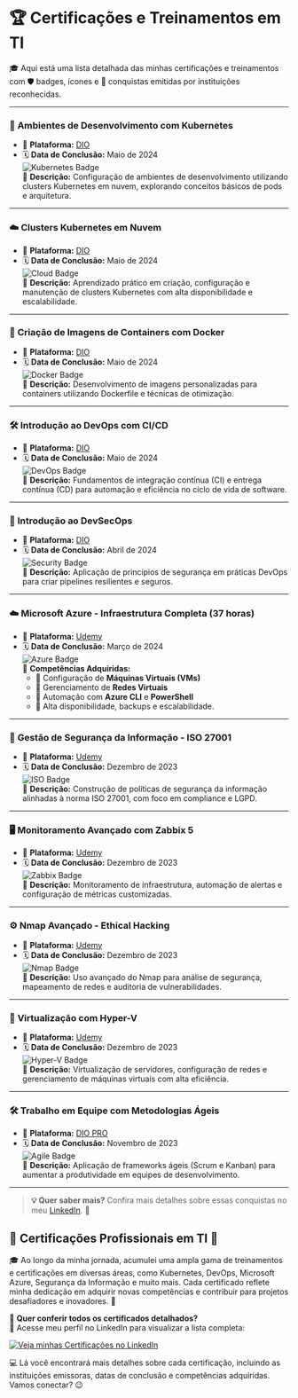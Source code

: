 # 🏆 **Certificações e Treinamentos em TI**  
🎓 Aqui está uma lista detalhada das minhas certificações e treinamentos com 🛡️ badges, ícones e 🏅 conquistas emitidas por instituições reconhecidas.  

---

### 🚀 **Ambientes de Desenvolvimento com Kubernetes**  
- 🔹 **Plataforma:** [DIO](https://www.dio.me)  
- 🗓️ **Data de Conclusão:** Maio de 2024  
![Kubernetes Badge](https://img.shields.io/badge/Kubernetes-Cloud-blue?style=flat-square&logo=kubernetes&logoColor=white)  
🎯 **Descrição:** Configuração de ambientes de desenvolvimento utilizando clusters Kubernetes em nuvem, explorando conceitos básicos de pods e arquitetura.  

---

### ☁️ **Clusters Kubernetes em Nuvem**  
- 🔹 **Plataforma:** [DIO](https://www.dio.me)  
- 🗓️ **Data de Conclusão:** Maio de 2024  
![Cloud Badge](https://img.shields.io/badge/Cloud-Kubernetes-blue?style=flat-square&logo=google-cloud&logoColor=white)  
🎯 **Descrição:** Aprendizado prático em criação, configuração e manutenção de clusters Kubernetes com alta disponibilidade e escalabilidade.  

---

### 🐳 **Criação de Imagens de Containers com Docker**  
- 🔹 **Plataforma:** [DIO](https://www.dio.me)  
- 🗓️ **Data de Conclusão:** Maio de 2024  
![Docker Badge](https://img.shields.io/badge/Docker-Container-blue?style=flat-square&logo=docker&logoColor=white)  
🎯 **Descrição:** Desenvolvimento de imagens personalizadas para containers utilizando Dockerfile e técnicas de otimização.  

---

### 🛠️ **Introdução ao DevOps com CI/CD**  
- 🔹 **Plataforma:** [DIO](https://www.dio.me)  
- 🗓️ **Data de Conclusão:** Maio de 2024  
![DevOps Badge](https://img.shields.io/badge/DevOps-CI/CD-blue?style=flat-square&logo=github-actions&logoColor=white)  
🎯 **Descrição:** Fundamentos de integração contínua (CI) e entrega contínua (CD) para automação e eficiência no ciclo de vida de software.  

---

### 🔐 **Introdução ao DevSecOps**  
- 🔹 **Plataforma:** [DIO](https://www.dio.me)  
- 🗓️ **Data de Conclusão:** Abril de 2024  
![Security Badge](https://img.shields.io/badge/Security-DevSecOps-blue?style=flat-square&logo=security&logoColor=white)  
🎯 **Descrição:** Aplicação de princípios de segurança em práticas DevOps para criar pipelines resilientes e seguros.  

---

### ☁️ **Microsoft Azure - Infraestrutura Completa (37 horas)**  
- 🔹 **Plataforma:** [Udemy](https://www.udemy.com)  
- 🗓️ **Data de Conclusão:** Março de 2024  
![Azure Badge](https://img.shields.io/badge/Microsoft%20Azure-Infrastructure-blue?style=flat-square&logo=microsoft-azure&logoColor=white)  
🎯 **Competências Adquiridas:**  
  - 🔹 Configuração de **Máquinas Virtuais (VMs)**  
  - 🔹 Gerenciamento de **Redes Virtuais**  
  - 🔹 Automação com **Azure CLI** e **PowerShell**  
  - 🔹 Alta disponibilidade, backups e escalabilidade.  

---

### 📜 **Gestão de Segurança da Informação - ISO 27001**  
- 🔹 **Plataforma:** [Udemy](https://www.udemy.com)  
- 🗓️ **Data de Conclusão:** Dezembro de 2023  
![ISO Badge](https://img.shields.io/badge/ISO%2027001-Security-blue?style=flat-square&logo=security&logoColor=white)  
🎯 **Descrição:** Construção de políticas de segurança da informação alinhadas à norma ISO 27001, com foco em compliance e LGPD.  

---

### 🖥️ **Monitoramento Avançado com Zabbix 5**  
- 🔹 **Plataforma:** [Udemy](https://www.udemy.com)  
- 🗓️ **Data de Conclusão:** Dezembro de 2023  
![Zabbix Badge](https://img.shields.io/badge/Zabbix-Monitoring-blue?style=flat-square&logo=zabbix&logoColor=white)  
🎯 **Descrição:** Monitoramento de infraestrutura, automação de alertas e configuração de métricas customizadas.  

---

### ⚙️ **Nmap Avançado - Ethical Hacking**  
- 🔹 **Plataforma:** [Udemy](https://www.udemy.com)  
- 🗓️ **Data de Conclusão:** Dezembro de 2023  
![Nmap Badge](https://img.shields.io/badge/Nmap-Ethical%20Hacking-blue?style=flat-square&logo=nmap&logoColor=white)  
🎯 **Descrição:** Uso avançado do Nmap para análise de segurança, mapeamento de redes e auditoria de vulnerabilidades.  

---

### 🎯 **Virtualização com Hyper-V**  
- 🔹 **Plataforma:** [Udemy](https://www.udemy.com)  
- 🗓️ **Data de Conclusão:** Dezembro de 2023  
![Hyper-V Badge](https://img.shields.io/badge/Virtualization-Hyper--V-blue?style=flat-square&logo=microsoft&logoColor=white)  
🎯 **Descrição:** Virtualização de servidores, configuração de redes e gerenciamento de máquinas virtuais com alta eficiência.  

---

### 🛠️ **Trabalho em Equipe com Metodologias Ágeis**  
- 🔹 **Plataforma:** [DIO PRO](https://www.dio.me)  
- 🗓️ **Data de Conclusão:** Novembro de 2023  
![Agile Badge](https://img.shields.io/badge/Agile-Teamwork-blue?style=flat-square&logo=scrum&logoColor=white)  
🎯 **Descrição:** Aplicação de frameworks ágeis (Scrum e Kanban) para aumentar a produtividade em equipes de desenvolvimento.  

---

> **💡 Quer saber mais?** Confira mais detalhes sobre essas conquistas no meu [LinkedIn](https://linkedin.com/in/itilmgs). 🚀  


## 🌟 **Certificações Profissionais em TI** 🌟  

🎓 Ao longo da minha jornada, acumulei uma ampla gama de treinamentos e certificações em diversas áreas, como Kubernetes, DevOps, Microsoft Azure, Segurança da Informação e muito mais. Cada certificado reflete minha dedicação em adquirir novas competências e contribuir para projetos desafiadores e inovadores. 🚀  

📜 **Quer conferir todos os certificados detalhados?**  
📌 Acesse meu perfil no LinkedIn para visualizar a lista completa:  

[![Veja minhas Certificações no LinkedIn](https://img.shields.io/badge/LinkedIn-Visitar%20Perfil-blue?logo=linkedin&style=flat-square)](https://www.linkedin.com/in/itilmgf/details/certifications/)  

💻 Lá você encontrará mais detalhes sobre cada certificação, incluindo as instituições emissoras, datas de conclusão e competências adquiridas. Vamos conectar? 😉  

